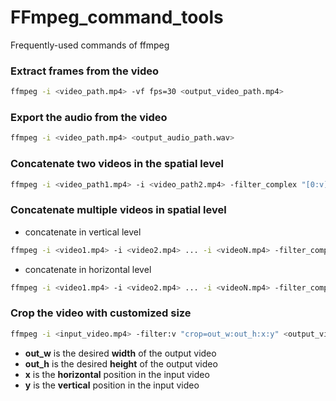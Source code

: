 # FFmpeg_command_tools
Frequently-used commands of ffmpeg

### Extract frames from the video
```bash
ffmpeg -i <video_path.mp4> -vf fps=30 <output_video_path.mp4>
```


### Export the audio from the video
```bash
ffmpeg -i <video_path.mp4> <output_audio_path.wav>
```

### Concatenate two videos in the spatial level
```bash
ffmpeg -i <video_path1.mp4> -i <video_path2.mp4> -filter_complex "[0:v]pad=iw*2:ih*1[a];[a][1:v]overlay=w" <output_video_path.mp4>
```

### Concatenate multiple videos in spatial level
- concatenate in vertical level
```bash
ffmpeg -i <video1.mp4> -i <video2.mp4> ... -i <videoN.mp4> -filter_complex vstack=inputs=<N> <output.mp4>
```
- concatenate in horizontal level
```bash
ffmpeg -i <video1.mp4> -i <video2.mp4> ... -i <videoN.mp4> -filter_complex hstack=inputs=<N> <output.mp4>
```

### Crop the video with customized size
```bash
ffmpeg -i <input_video.mp4> -filter:v "crop=out_w:out_h:x:y" <output_video.mp4>
```
- **out_w** is the desired **width** of the output video
- **out_h** is the desired **height** of the output video
- **x** is the **horizontal** position in the input video
- **y** is the **vertical** position in the input video

